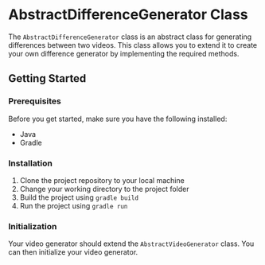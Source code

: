 # AbstractDifferenceGenerator Class

The `AbstractDifferenceGenerator` class is an abstract class
for generating differences between two videos. 
This class allows you to extend it to create your own 
difference generator by implementing the required methods. 


## Getting Started

### Prerequisites

Before you get started, make sure you have the following installed:

- Java
- Gradle

### Installation

1. Clone the project repository to your local machine
2. Change your working directory to the project folder
3. Build the project using `gradle build`
4. Run the project using `gradle run`

### Initialization

Your video generator should extend the `AbstractVideoGenerator` class. You can then initialize your video generator.